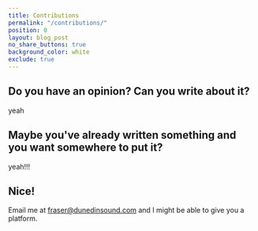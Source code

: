 ```yaml
---
title: Contributions
permalink: "/contributions/"
position: 0
layout: blog_post
no_share_buttons: true
background_color: white
exclude: true
---
```


## Do you have an opinion? Can you write about it?

<a onmouseover="debounce(speak('yeah'));">yeah</a>

## Maybe you've already written something and you want somewhere to put it?

<a onmouseover="debounce(speak('yeah!!!'));">yeah!!!</a>

## Nice!

Email me at <a href="mailto:fraser@dunedinsound.com">fraser@dunedinsound.com</a> and I might be able to give you a platform.